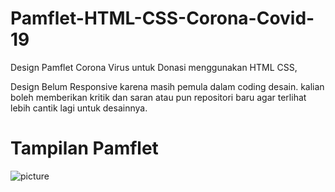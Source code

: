 # Pamflet-HTML-CSS-Corona-Covid-19
Design Pamflet Corona Virus untuk Donasi menggunakan HTML CSS, 


Design Belum Responsive karena masih pemula dalam coding desain.
kalian boleh memberikan kritik dan saran atau pun repositori baru agar terlihat lebih cantik lagi untuk desainnya.

# Tampilan Pamflet
![picture](https://github.com/triadmoko/Pamflet-HTML-CSS-Corona-Covid-19-/blob/master/pamflet%20Corona%20virus.png)
